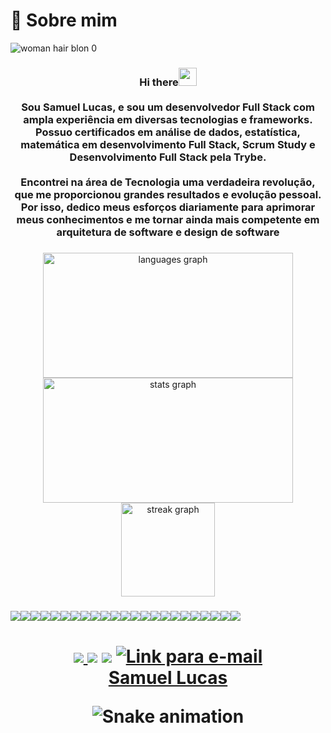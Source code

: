 # 🚀 Sobre mim

![woman hair blon 0](https://github.com/saniodev/SanioDev/assets/93998809/012c92a5-7758-4d9c-b1af-c7bbfff6faf7)

###

<h3 align="center">Hi there<img src="https://github.com/saniodev/SanioDev/assets/93998809/11faa747-be7d-452b-b4bf-a1dde7a3a213" width="29px"/><br><br>Sou Samuel Lucas, e sou um desenvolvedor Full Stack com ampla experiência em diversas tecnologias e frameworks. Possuo certificados em análise de dados, estatística, matemática em desenvolvimento Full Stack, Scrum Study e Desenvolvimento Full Stack pela Trybe.<br><br>Encontrei na área de Tecnologia uma verdadeira revolução, que me proporcionou grandes resultados e evolução pessoal. Por isso, dedico meus esforços diariamente para aprimorar meus conhecimentos e me tornar ainda mais competente em arquitetura de software e design de software</h3>

###

<div align="center">
  <img src="https://github-readme-stats.vercel.app/api/top-langs?username=SanioDev&locale=en&hide_title=false&layout=compact&card_width=320&langs_count=4&theme=codeSTACKr&hide_border=false&order=2" height="200em" width="400px" alt="languages graph"  />
  <img src="https://github-readme-stats.vercel.app/api?username=SanioDev&hide_title=false&hide_rank=false&show_icons=true&include_all_commits=true&count_private=true&disable_animations=false&theme=codeSTACKr&locale=en&hide_border=false&order=1" height="200em" width="400px" alt="stats graph"  />
</div>
<div align="center">
    <img src="https://streak-stats.demolab.com?user=SanioDev&locale=en&mode=daily&theme=codeSTACKr&hide_border=false&border_radius=5&order=3" height="150" alt="streak graph"  />
</div>

###

<div  align="center"> 
  <div style="display:flex"><br>
    
<img src="https://img.shields.io/badge/HTML-239120?style=for-the-badge&logo=html5&logoColor=white" /> 
<img src="https://img.shields.io/badge/CSS-239120?style=for-the-badge&logo=css3&logoColor=white" /> 
<img src="https://img.shields.io/badge/JavaScript-F7DF1E?style=for-the-badge&logo=javascript&logoColor=black" /> 
<img src="https://img.shields.io/badge/Node.js-43853D?style=for-the-badge&logo=node.js&logoColor=white" /> 
<img src="https://img.shields.io/badge/Javascript-323330?style=for-the-badge&logo=javascript&logoColor=F7DF1E" />
<img src="https://img.shields.io/badge/TypeScript-007ACC?style=for-the-badge&logo=typescript&logoColor=white" />
<img src="https://img.shields.io/badge/HTML5-E34F26?style=for-the-badge&logo=html5&logoColor=white" />
<img src="https://img.shields.io/badge/CSS3-1572B6?style=for-the-badge&logo=css3&logoColor=white" />
<img src="https://img.shields.io/badge/Markdown-000000?style=for-the-badge&logo=markdown&logoColor=white" />
<img src="https://img.shields.io/badge/React-20232A?style=for-the-badge&logo=react&logoColor=61DAFB" /> 
<img src="https://img.shields.io/badge/React_Native-20232A?style=for-the-badge&logo=react&logoColor=61DAFB" /> 
<img src="https://img.shields.io/badge/Angular-DD0031?style=for-the-badge&logo=angular&logoColor=white" /> 
<img src="https://img.shields.io/badge/Bootstrap-563D7C?style=for-the-badge&logo=bootstrap&logoColor=white" />
<img src="https://img.shields.io/badge/Redux-593D88?style=for-the-badge&logo=redux&logoColor=white" /> 
<img src="https://img.shields.io/badge/React_Router-CA4245?style=for-the-badge&logo=react-router&logoColor=white" /> 
<img src="https://img.shields.io/badge/MySQL-00000F?style=for-the-badge&logo=mysql&logoColor=white" /> 
<img src="https://img.shields.io/badge/Microsoft_Excel-217346?style=for-the-badge&logo=microsoft-excel&logoColor=white" /> 
<img src="https://img.shields.io/badge/Microsoft_PowerPoint-B7472A?style=for-the-badge&logo=microsoft-powerpoint&logoColor=white" /> 
<img src="https://img.shields.io/badge/Microsoft_SQL_Server-CC2927?style=for-the-badge&logo=microsoft-sql-server&logoColor=white" /> 
<img src="https://img.shields.io/badge/Docker-2496ED?style=for-the-badge&logo=docker&logoColor=white" /> 
<img src="https://img.shields.io/badge/Git-E34F26?style=for-the-badge&logo=git&logoColor=white" /> 
<img src="https://img.shields.io/badge/Windows-017AD7?style=for-the-badge&logo=windows&logoColor=white" />
<img src="https://img.shields.io/badge/Linux-E34F26?style=for-the-badge&logo=linux&logoColor=black" /> 
</div>
    
</div>
  <h1 align="center"> 
<a href="mailto:samuellucas24383@gmail.com?&subject=&cc=&bcc=&body=https://mail.google.com/mail/samuellucas24383@gmail.com/#inbox?compose=new%0A"><img src="https://img.shields.io/badge/Microsoft_Outlook-0078D4?style=for-the-badge&logo=microsoft-outlook&logoColor=white" </a>
<a href="https://www.instagram.com/samuca_luc/" target="_blank"><img src="https://img.shields.io/badge/-Instagram-%23E4405F?style=for-the-badge&logo=instagram&logoColor=white" target="_blank"></a>
  <a href="https://www.linkedin.com/in/samuellucas24383/" target="_blank"><img src="https://img.shields.io/badge/-LinkedIn-%230077B5?style=for-the-badge&logo=linkedin&logoColor=white" target="_blank"></a> 
   <a href="https://wa.me/5531975155693" target="_blank"><img alt="Link para e-mail" src="https://img.shields.io/badge/WhatsApp-25D366?style=for-the-badge&logo=whatsapp&logoColor=white" target="_blank"></a>

   <a href="https://github.com/saniodev">
  <div class="badge-base LI-profile-badge" data-locale="pt_BR" data-size="large" data-theme="dark" data-type="HORIZONTAL" data-vanity="sanio-dev" data-version="v1"><a class="badge-base__link LI-simple-link" href="https://www.linkedin.com/in/samuellucas24383/=profile-badge">Samuel Lucas</a></div>
              
  ![Snake animation](https://raw.githubusercontent.com/SanioDev/SanioDev/output/snake.svg)
 </h1>
</div>
